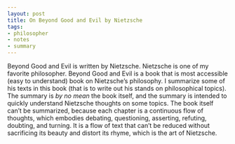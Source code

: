 ```yaml
---
layout: post
title: On Beyond Good and Evil by Nietzsche
tags:
- philosopher
- notes
- summary
---
```


Beyond Good and Evil is written by Nietzsche. Nietzsche is one of my favorite philosopher. Beyond Good and Evil is a book that is most accessible (easy to understand) book on Nietzsche’s philosophy. I summarize some of his texts in this book (that is to write out his stands on philosophical topics). The summary is *by no mean* the book itself, and the summary is intended to quickly understand Nietzsche thoughts on some topics. The book itself can’t be summarized, because each chapter is a continuous flow of thoughts, which embodies debating, questioning, asserting, refuting, doubting, and turning. It is a flow of text that can’t be reduced without sacrificing its beauty and distort its rhyme, which is the art of Nietzsche.
